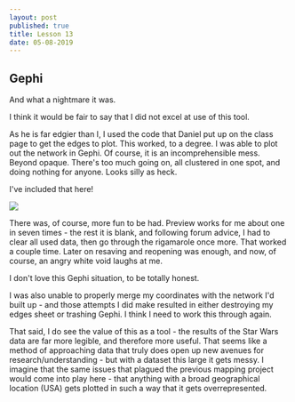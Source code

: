 ```yaml
---
layout: post
published: true
title: Lesson 13
date: 05-08-2019
---
```

## Gephi

And what a nightmare it was.

I think it would be fair to say that I did not excel at use of this tool. 

As he is far edgier than I, I used the code that Daniel put up on the class page to get the edges to plot. This worked, to a degree.  I was able to plot out the network in Gephi.  Of course, it is an incomprehensible mess.  Beyond opaque.  There's too much going on, all clustered in one spot, and doing nothing for anyone.  Looks silly as heck.

I've included that here!

![]({{site.baseurl}}/img/Network%20shot.PNG)

There was, of course, more fun to be had.  Preview works for me about one in seven times - the rest it is blank, and following forum advice, I had to clear all used data, then go through the rigamarole once more.  That worked a couple time.  Later on resaving and reopening was enough, and now, of course, an angry white void laughs at me.

I don't love this Gephi situation, to be totally honest.

I was also unable to properly merge my coordinates with the network I'd built up - and those attempts I did make resulted in either destroying my edges sheet or trashing Gephi.  I think I need to work this through again.

That said, I do see the value of this as a tool - the results of the Star Wars data are far more legible, and therefore more useful.  That seems like a method of approaching data that truly does open up new avenues for research/understanding - but with a dataset this large it gets messy.  I imagine that the same issues that plagued the previous mapping project would come into play here - that anything with a broad geographical location (USA) gets plotted in such a way that it gets overrepresented.